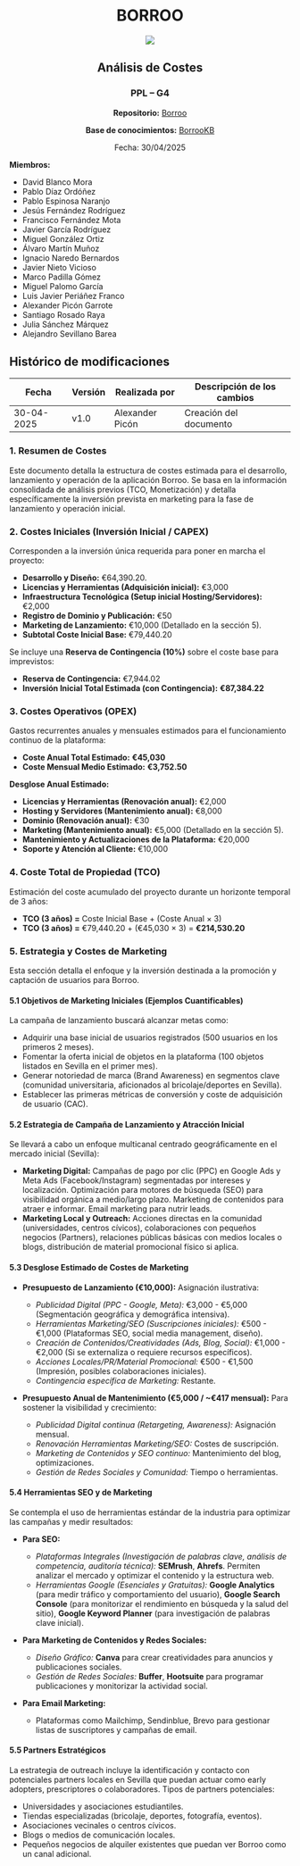 <div align=center>

# BORROO

![](../imagenes/borrooLogo.png)

## Análisis de Costes

### PPL – G4

**Repositorio:** [Borroo](https://github.com/ISPP-2425-G4/borroo)

**Base de conocimientos:** [BorrooKB](https://borrookb.netlify.app/)

Fecha: 30/04/2025

</div>

**Miembros:**

- David Blanco Mora
- Pablo Díaz Ordóñez
- Pablo Espinosa Naranjo
- Jesús Fernández Rodríguez
- Francisco Fernández Mota
- Javier García Rodríguez
- Miguel González Ortiz
- Álvaro Martín Muñoz
- Ignacio Naredo Bernardos
- Javier Nieto Vicioso
- Marco Padilla Gómez
- Miguel Palomo García
- Luis Javier Periáñez Franco
- Alexander Picón Garrote
- Santiago Rosado Raya
- Julia Sánchez Márquez
- Alejandro Sevillano Barea

## **Histórico de modificaciones**

| Fecha      | Versión | Realizada por           | Descripción de los cambios |
| ---------- | ------- | ----------------------- | -------------------------- |
| 30-04-2025 | v1.0    | Alexander Picón         | Creación del documento     |


### 1. Resumen de Costes

Este documento detalla la estructura de costes estimada para el desarrollo, lanzamiento y operación de la aplicación Borroo. Se basa en la información consolidada de análisis previos (TCO, Monetización) y detalla específicamente la inversión prevista en marketing para la fase de lanzamiento y operación inicial.

### 2. Costes Iniciales (Inversión Inicial / CAPEX)

Corresponden a la inversión única requerida para poner en marcha el proyecto:

* **Desarrollo y Diseño:** €64,390.20.
* **Licencias y Herramientas (Adquisición inicial):** €3,000
* **Infraestructura Tecnológica (Setup inicial Hosting/Servidores):** €2,000
* **Registro de Dominio y Publicación:** €50
* **Marketing de Lanzamiento:** €10,000 (Detallado en la sección 5).
* **Subtotal Coste Inicial Base:** €79,440.20

Se incluye una **Reserva de Contingencia (10%)** sobre el coste base para imprevistos:

* **Reserva de Contingencia:** €7,944.02
* **Inversión Inicial Total Estimada (con Contingencia):** **€87,384.22**

### 3. Costes Operativos (OPEX)

Gastos recurrentes anuales y mensuales estimados para el funcionamiento continuo de la plataforma:

* **Coste Anual Total Estimado:** **€45,030**
* **Coste Mensual Medio Estimado:** **€3,752.50**

**Desglose Anual Estimado:**
* **Licencias y Herramientas (Renovación anual):** €2,000
* **Hosting y Servidores (Mantenimiento anual):** €8,000
* **Dominio (Renovación anual):** €30
* **Marketing (Mantenimiento anual):** €5,000 (Detallado en la sección 5).
* **Mantenimiento y Actualizaciones de la Plataforma:** €20,000
* **Soporte y Atención al Cliente:** €10,000

### 4. Coste Total de Propiedad (TCO)

Estimación del coste acumulado del proyecto durante un horizonte temporal de 3 años:

* **TCO (3 años) =** Coste Inicial Base + (Coste Anual × 3)
* **TCO (3 años) =** €79,440.20 + (€45,030 × 3) = **€214,530.20**

### 5. Estrategia y Costes de Marketing

Esta sección detalla el enfoque y la inversión destinada a la promoción y captación de usuarios para Borroo.

#### 5.1 Objetivos de Marketing Iniciales (Ejemplos Cuantificables)

La campaña de lanzamiento buscará alcanzar metas como:
* Adquirir una base inicial de usuarios registrados (500 usuarios en los primeros 2 meses).
* Fomentar la oferta inicial de objetos en la plataforma (100 objetos listados en Sevilla en el primer mes).
* Generar notoriedad de marca (Brand Awareness) en segmentos clave (comunidad universitaria, aficionados al bricolaje/deportes en Sevilla).
* Establecer las primeras métricas de conversión y coste de adquisición de usuario (CAC).

#### 5.2 Estrategia de Campaña de Lanzamiento y Atracción Inicial

Se llevará a cabo un enfoque multicanal centrado geográficamente en el mercado inicial (Sevilla):
* **Marketing Digital:** Campañas de pago por clic (PPC) en Google Ads y Meta Ads (Facebook/Instagram) segmentadas por intereses y localización. Optimización para motores de búsqueda (SEO) para visibilidad orgánica a medio/largo plazo. Marketing de contenidos para atraer e informar. Email marketing para nutrir leads.
* **Marketing Local y Outreach:** Acciones directas en la comunidad (universidades, centros cívicos), colaboraciones con pequeños negocios (Partners), relaciones públicas básicas con medios locales o blogs, distribución de material promocional físico si aplica.

#### 5.3 Desglose Estimado de Costes de Marketing

* **Presupuesto de Lanzamiento (€10,000):** Asignación ilustrativa:
    * *Publicidad Digital (PPC - Google, Meta):* €3,000 - €5,000 (Segmentación geográfica y demográfica intensiva).
    * *Herramientas Marketing/SEO (Suscripciones iniciales):* €500 - €1,000 (Plataformas SEO, social media management, diseño).
    * *Creación de Contenidos/Creatividades (Ads, Blog, Social):* €1,000 - €2,000 (Si se externaliza o requiere recursos específicos).
    * *Acciones Locales/PR/Material Promocional:* €500 - €1,500 (Impresión, posibles colaboraciones iniciales).
    * *Contingencia específica de Marketing:* Restante.
      
* **Presupuesto Anual de Mantenimiento (€5,000 / ~€417 mensual):** Para sostener la visibilidad y crecimiento:
    * *Publicidad Digital continua (Retargeting, Awareness):* Asignación mensual.
    * *Renovación Herramientas Marketing/SEO:* Costes de suscripción.
    * *Marketing de Contenidos y SEO continuo:* Mantenimiento del blog, optimizaciones.
    * *Gestión de Redes Sociales y Comunidad:* Tiempo o herramientas.

#### 5.4 Herramientas SEO y de Marketing

Se contempla el uso de herramientas estándar de la industria para optimizar las campañas y medir resultados:
* **Para SEO:**
    * *Plataformas Integrales (Investigación de palabras clave, análisis de competencia, auditoría técnica):* **SEMrush**, **Ahrefs**. Permiten analizar el mercado y optimizar el contenido y la estructura web.
    * *Herramientas Google (Esenciales y Gratuitas):* **Google Analytics** (para medir tráfico y comportamiento del usuario), **Google Search Console** (para monitorizar el rendimiento en búsqueda y la salud del sitio), **Google Keyword Planner** (para investigación de palabras clave inicial).

* **Para Marketing de Contenidos y Redes Sociales:**
    * *Diseño Gráfico:* **Canva** para crear creatividades para anuncios y publicaciones sociales.
    * *Gestión de Redes Sociales:* **Buffer**, **Hootsuite** para programar publicaciones y monitorizar la actividad social.
* **Para Email Marketing:**
    * Plataformas como Mailchimp, Sendinblue, Brevo para gestionar listas de suscriptores y campañas de email.

#### 5.5 Partners Estratégicos

La estrategia de outreach incluye la identificación y contacto con potenciales partners locales en Sevilla que puedan actuar como early adopters, prescriptores o colaboradores. Tipos de partners potenciales:
* Universidades y asociaciones estudiantiles.
* Tiendas especializadas (bricolaje, deportes, fotografía, eventos).
* Asociaciones vecinales o centros cívicos.
* Blogs o medios de comunicación locales.
* Pequeños negocios de alquiler existentes que puedan ver Borroo como un canal adicional.
